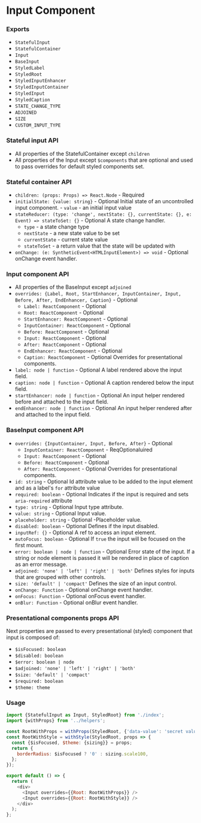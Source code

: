 # Input Component

### Exports

* `StatefulInput`
* `StatefulContainer`
* `Input`
* `BaseInput`
* `StyledLabel`
* `StyledRoot`
* `StyledInputEnhancer`
* `StyledInputContainer`
* `StyledInput`
* `StyledCaption`
* `STATE_CHANGE_TYPE`
* `ADJOINED`
* `SIZE`
* `CUSTOM_INPUT_TYPE`

### Stateful input API

* All properties of the StatefulContainer except `children`
* All properties of the Input except `$components` that are optional and used to pass overrides for default styled components set.

### Stateful container API

* `children: (props: Props) => React.Node` - Required
* `initialState: {value: string}` - Optional
  Initial state of an uncontrolled input component. - `value` - an initial input value
* `stateReducer: (type: 'change', nextState: {}, currentState: {}, e: Event) => stateToSet: {}` - Optional
  A state change handler.
  * `type` - a state change type
  * `nextState` - a new state value to be set
  * `currentState` - current state value
  * `stateToSet` - a return value that the state will be updated with
* `onChange: (e: SyntheticEvent<HTMLInputElement>) => void` - Optional
  onChange event handler.

### Input component API

* All properties of the BaseInput except `adjoined`
* `overrides: {Label, Root, StartEnhancer, InputContainer, Input, Before, After, EndEnhancer, Caption}` - Optional
  * `Label: ReactComponent` - Optional
  * `Root: ReactComponent` - Optional
  * `StartEnhancer: ReactComponent` - Optional
  * `InputContainer: ReactComponent` - Optional
  * `Before: ReactComponent` - Optional
  * `Input: ReactComponent` - Optional
  * `After: ReactComponent` - Optional
  * `EndEnhancer: ReactComponent` - Optional
  * `Caption: ReactComponent` - Optional
    Overrides for presentational components.
* `label: node | function` - Optional
  A label rendered above the input field.
* `caption: node | function` - Optional
  A caption rendered below the input field.
* `startEnhancer: node | function` - Optional
  An input helper rendered before and attached to the input field.
* `endEnhancer: node | function` - Optional
  An input helper rendered after and attached to the input field.

### BaseInput component API

* `overrides: {InputContainer, Input, Before, After}` - Optional
  * `InputContainer: ReactComponent` - ReqOptionaluired
  * `Input: ReactComponent` - Optional
  * `Before: ReactComponent` - Optional
  * `After: ReactComponent` - Optional
    Overrides for presentational components.
* `id: string` - Optional
  Id attribute value to be added to the input element and as a label's `for` attribute value
* `required: boolean` - Optional
  Indicates if the input is required and sets `aria-required` attribute
* `type: string` - Optional
  Input type attribute.
* `value: string` - Optional
  Input value.
* `placeholder: string` - Optional
  -Placeholder value.
* `disabled: boolean` - Optional
  Defines if the input disabled.
* `inputRef: {}` - Optional
  A ref to access an input element.
* `autoFocus: boolean` - Optional
  If `true` the input will be focused on the first mount.
* `error: boolean | node | function` - Optional
  Error state of the input. If a string or node element is passed it will be rendered in place of caption as an error message.
* `adjoined: 'none' | 'left' | 'right' | 'both'`
  Defines styles for inputs that are grouped with other controls.
* `size: 'default' | 'compact'`
  Defines the size of an input control.
* `onChange: Function` - Optional
  onChange event handler.
* `onFocus: Function` - Optional
  onFocus event handler.
* `onBlur: Function` - Optional
  onBlur event handler.

### Presentational components props API

Next properties are passed to every presentational (styled) component that input is composed of:

* `$isFocused: boolean`
* `$disabled: boolean`
* `$error: boolean | node`
* `$adjoined: 'none' | 'left' | 'right' | 'both'`
* `$size: 'default' | 'compact'`
* `$required: boolean`
* `$theme: theme`

### Usage

```javascript
import {StatefulInput as Input, StyledRoot} from './index';
import {withProps} from '../helpers';

const RootWithProps = withProps(StyledRoot, {'data-value': 'secret value'});
const RootWithStyle = withStyle(StyledRoot, props => {
  const {$isFocused, $theme: {sizing}} = props;
  return {
    borderRadius: $isFocused ? '0' : sizing.scale100,
  };
});

export default () => {
  return (
    <div>
      <Input overrides={{Root: RootWithProps}} />
      <Input overrides={{Root: RootWithStyle}} />
    </div>
  );
};
```

